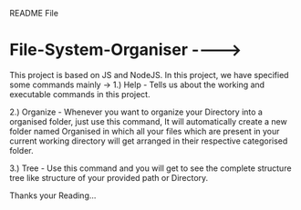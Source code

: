 README File

# File-System-Organiser ---->

This project is based on JS and NodeJS. In this project, we have specified some commands mainly ->
1.) Help - Tells us about the working and executable commands in this project.


2.) Organize - Whenever you want to organize your Directory into a organised folder, just use this command, It will automatically create a new folder named Organised in which all your files which are present in your current working directory will get arranged in their respective categorised folder.


3.) Tree - Use this command and you will get to see the complete structure tree like structure of your provided path or Directory.


Thanks your Reading...
